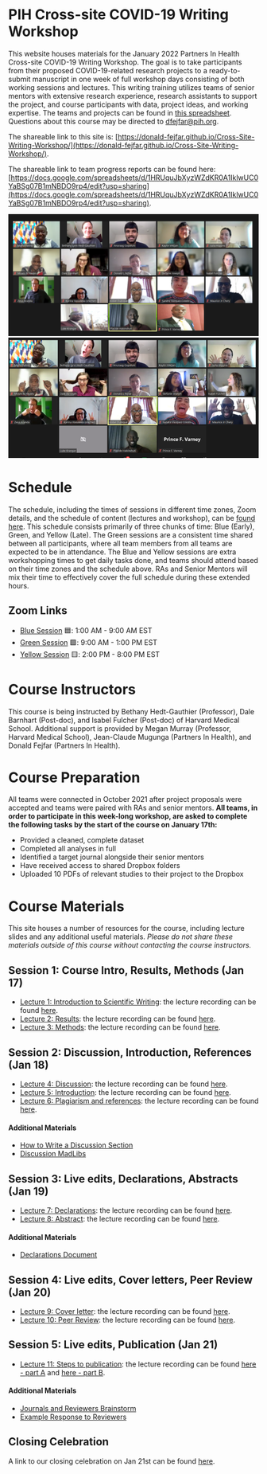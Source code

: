 # PIH Cross-site COVID-19 Writing Workshop
This website houses materials for the January 2022 Partners In Health Cross-site COVID-19 Writing Workshop. The goal is to take participants from their proposed COVID-19-related research projects to a ready-to-submit manuscript in one week of full workshop days consisting of both working sessions and lectures. This writing training utilizes teams of senior mentors with extensive research experience, research assistants to support the project, and course participants with data, project ideas, and working expertise. The teams and projects can be found in [this spreadsheet](Writing-Workshop-Teams.xlsx). Questions about this course may be directed to dfejfar@pih.org.

The shareable link to this site is: [https://donald-fejfar.github.io/Cross-Site-Writing-Workshop/](https://donald-fejfar.github.io/Cross-Site-Writing-Workshop/).

The shareable link to team progress reports can be found here: [https://docs.google.com/spreadsheets/d/1HRUquJbXyzWZdKR0A1IklwUC0YaBSg07B1mNBDO9rp4/edit?usp=sharing](https://docs.google.com/spreadsheets/d/1HRUquJbXyzWZdKR0A1IklwUC0YaBSg07B1mNBDO9rp4/edit?usp=sharing).

![](additional-resources/serious-image_rev.png) ![](additional-resources/image.png)

# Schedule
The schedule, including the times of sessions in different time zones, Zoom details, and the schedule of content (lectures and workshop), can be [found here](CovCo_writing_workshop_scheduleonly.xlsx). This schedule consists primarily of three chunks of time: Blue (Early), Green, and Yellow (Late). The Green sessions are a consistent time shared between all participants, where all team members from all teams are expected to be in attendance. The Blue and Yellow sessions are extra workshopping times to get daily tasks done, and teams should attend based on their time zones and the schedule above. RAs and Senior Mentors will mix their time to effectively cover the full schedule during these extended hours. 

## Zoom Links
- [Blue Session](https://harvard.zoom.us/j/98505900679?pwd=Qis2WUppVmtOd2xwb0phcHNjOGZqQT09) 🟦: 1:00 AM - 9:00 AM EST
- [Green Session](https://harvard.zoom.us/j/91208078359?pwd=NXRRam1NdFR1NUdhcE4xYnhOcGRlZz09) 🟩: 9:00 AM - 1:00 PM EST
- [Yellow Session](https://harvard.zoom.us/j/95480721400?pwd=RUVneTlmRG1IMnpFT1BRWjNWdCtLUT09) 🟨: 2:00 PM - 8:00 PM EST

# Course Instructors
This course is being instructed by Bethany Hedt-Gauthier (Professor), Dale Barnhart (Post-doc), and Isabel Fulcher (Post-doc) of Harvard Medical School. Additional support is provided by Megan Murray (Professor, Harvard Medical School), Jean-Claude Mugunga (Partners In Health), and Donald Fejfar (Partners In Health).

# Course Preparation
All teams were connected in October 2021 after project proposals were accepted and teams were paired with RAs and senior mentors. __All teams, in order to participate in this week-long workshop, are asked to complete the following tasks by the start of the course on January 17th:__
- Provided a cleaned, complete dataset
- Completed all analyses in full
- Identified a target journal alongside their senior mentors
- Have received access to shared Dropbox folders
- Uploaded 10 PDFs of relevant studies to their project to the Dropbox

# Course Materials
This site houses a number of resources for the course, including lecture slides and any additional useful materials. _Please do not share these materials outside of this course without contacting the course instructors._

## Session 1: Course Intro, Results, Methods (Jan 17)
- [Lecture 1: Introduction to Scientific Writing](lectures/CovCo_WW21_01_Intro_to_scientific_writing.pdf): the lecture recording can be found [here](https://drive.google.com/file/d/10KNfDObmyxtpArmkg5PB-hzvMnCUoCiB/view?usp=sharing).
- [Lecture 2: Results](lectures/CovCo_WW21_02_results.pdf): the lecture recording can be found [here](https://drive.google.com/file/d/1HF9tbiS8wmVqYA4gBguOWlxz4qhoCUOM/view?usp=sharing).
- [Lecture 3: Methods](lectures/CovCo_WW21_03_methods.pdf): the lecture recording can be found [here](https://drive.google.com/file/d/1Rz9fRpWPnRtDvuMFdhYYHJ7OrH0329mS/view?usp=sharing).

## Session 2: Discussion, Introduction, References (Jan 18)
- [Lecture 4: Discussion](lectures/CovCo_WW21_04_discussion.pdf): the lecture recording can be found [here](https://drive.google.com/file/d/1sNnN1Dn9__lRsKQEGpyUnVCGlJC_0vtZ/view?usp=sharing).
- [Lecture 5: Introduction](lectures/CovCo_WW21_05_introduction.pdf): the lecture recording can be found [here](https://drive.google.com/file/d/1Br47dsi4rGIQ3CC3ABLjA3wF6tUkj7e5/view?usp=sharing).
- [Lecture 6: Plagiarism and references](lectures/CovCo_WW21_06_plagarism.pdf): the lecture recording can be found [here](https://drive.google.com/file/d/1LpB6SC9HxlsDTU8wrEhHr9NxzeI3sNbB/view?usp=sharing).

#### Additional Materials
- [How to Write a Discussion Section](https://www.scribbr.com/dissertation/discussion/)
- [Discussion MadLibs](additional-resources/Discussion-MadLibs.docx)

## Session 3: Live edits, Declarations, Abstracts (Jan 19)
- [Lecture 7: Declarations](lectures/CovCo_WW21_07_authorship_declarations.pdf): the lecture recording can be found [here](https://drive.google.com/file/d/1LDXmENzpRqRsIcPzPB05TE_ohZwHIRSp/view?usp=sharing).
- [Lecture 8: Abstract](lectures/CovCo_WW21_08_abstracts.pdf): the lecture recording can be found [here](https://drive.google.com/file/d/19tNd9O73M7RJvcq1RENVIOXLNuOINa34/view?usp=sharing).

#### Additional Materials
- [Declarations Document](additional-resources/Declarations.docx)

## Session 4: Live edits, Cover letters, Peer Review (Jan 20)
- [Lecture 9: Cover letter](lectures/CovCo_WW21_09_coverletter.pdf): the lecture recording can be found [here](https://drive.google.com/file/d/1TAsKC9F9xOfygpz37-0zAl172hOFyZmr/view?usp=sharing).
- [Lecture 10: Peer Review](lectures/CovCo_WW21_10_peerreview.pdf): the lecture recording can be found [here](https://drive.google.com/file/d/1pOa0rRqEpX19kbcpAAR6hBeZioP4ayl2/view?usp=sharing).

## Session 5: Live edits, Publication (Jan 21)
- [Lecture 11: Steps to publication](CovCo_WW21_11_Steps_to_publications.pdf): the lecture recording can be found [here - part A](https://drive.google.com/file/d/146sqIObP1iV9DS2uzsPcHPjtA7bkDfoK/view?usp=sharing) and [here - part B](https://drive.google.com/file/d/1h7qJbVjefQtTiczff85mVDIGh58vPKln/view?usp=sharing).

#### Additional Materials
- [Journals and Reviewers Brainstorm](additional-resources/Paper_Brainstorm_Journals-and-Reviewers.docx)
- [Example Response to Reviewers](additional-resources/GHA_rebuttal_letter_4jun2021.docx)

## Closing Celebration
A link to our closing celebration on Jan 21st can be found [here](https://drive.google.com/file/d/15TgP8oQ6srtaNWcMw7V7Hr9OQO1tmuK1/view?usp=sharing).

